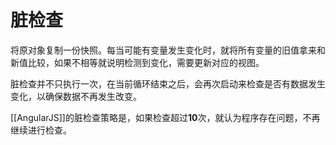 # 脏检查

将原对象复制一份快照。每当可能有变量发生变化时，就将所有变量的旧值拿来和新值比较，如果不相等就说明检测到变化，需要更新对应的视图。

脏检查并不只执行一次，在当前循环结束之后，会再次启动来检查是否有数据发生变化，以确保数据不再发生改变。

[[AngularJS]]的脏检查策略是，如果检查超过**10**次，就认为程序存在问题，不再继续进行检查。

